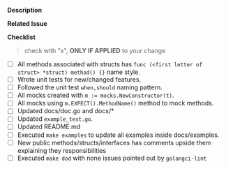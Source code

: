 <!-- Please follow the PR naming pattern. -->
<!-- For features: feature/name -->
<!-- For fixes: fix/name -->

**Description**
<!-- Please, describe how this PR will be useful. If it has any tricky technical detail, please explain too. -->

**Related Issue**
<!-- If it has any issue related to this PR, please add a reference here. -->

**Checklist**
> check with "x", **ONLY IF APPLIED** to your change

- [ ] All methods associated with structs has ```func (<first letter of struct> *struct) method() {}``` name style. <!-- If applied -->
- [ ] Wrote unit tests for new/changed features. <!-- If applied -->
- [ ] Followed the unit test ```when,should``` naming pattern. <!-- If applied -->
- [ ] All mocks created with ```m := mocks.NewConstructor(t)```. <!-- If applied -->
- [ ] All mocks using ```m.EXPECT().MethodName()``` method to mock methods. <!-- If applied -->
- [ ] Updated docs/doc.go and docs/* <!-- If applied -->
- [ ] Updated ```example_test.go```. <!-- If applied -->
- [ ] Updated README.md <!-- If applied -->
- [ ] Executed `make examples` to update all examples inside docs/examples. <!-- If applied -->
- [ ] New public methods/structs/interfaces has comments upside them explaining they responsibilities <!-- If applied -->
- [ ] Executed `make dod` with none issues pointed out by `golangci-lint`